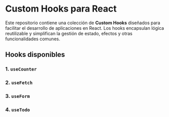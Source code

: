 # Custom Hooks para React

Este repositorio contiene una colección de **Custom Hooks** diseñados para facilitar el desarrollo de aplicaciones en React. Los hooks encapsulan lógica reutilizable y simplifican la gestión de estado, efectos y otras funcionalidades comunes.

## Hooks disponibles

### 1. `useCounter`
### 2. `useFetch`
### 3. `useForm`
### 4. `useTodo`
